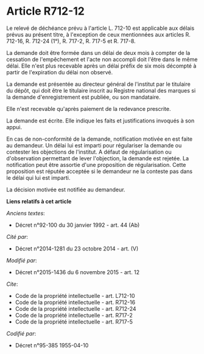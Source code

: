 # Article R712-12

Le relevé de déchéance prévu à l'article L. 712-10 est applicable aux délais prévus au présent titre, à l'exception de ceux
mentionnées aux articles R. 712-16, R. 712-24 (1°), R. 717-2, R. 717-5 et R. 717-8. 

La demande doit être formée dans un délai de deux mois à compter de la cessation de l'empêchement et l'acte non accompli doit
l'être dans le même délai. Elle n'est plus recevable après un délai préfix de six mois décompté à partir de l'expiration du
délai non observé. 

La demande est présentée au directeur général de l'institut par le titulaire du dépôt, qui doit être le titulaire inscrit au
Registre national des marques si la demande d'enregistrement est publiée, ou son mandataire. 

Elle n'est recevable qu'après paiement de la redevance prescrite. 

La demande est écrite. Elle indique les faits et justifications invoqués à son appui. 

En cas de non-conformité de la demande, notification motivée en est faite au demandeur. Un délai lui est imparti pour
régulariser la demande ou contester les objections de l'institut. A défaut de régularisation ou d'observation permettant de
lever l'objection, la demande est rejetée. La notification peut être assortie d'une proposition de régularisation. Cette
proposition est réputée acceptée si le demandeur ne la conteste pas dans le délai qui lui est imparti. 

La décision motivée est notifiée au demandeur.

**Liens relatifs à cet article**

_Anciens textes_:

  - Décret n°92-100 du 30 janvier 1992 - art. 44 (Ab)

_Cité par_:

  - Décret n°2014-1281 du 23 octobre 2014 - art. (V)

_Modifié par_:

  - Décret n°2015-1436 du 6 novembre 2015 - art. 12

_Cite_:

  - Code de la propriété intellectuelle - art. L712-10
  - Code de la propriété intellectuelle - art. R712-16
  - Code de la propriété intellectuelle - art. R712-24
  - Code de la propriété intellectuelle - art. R717-2
  - Code de la propriété intellectuelle - art. R717-5

_Codifié par_:

  - Décret n°95-385 1955-04-10
